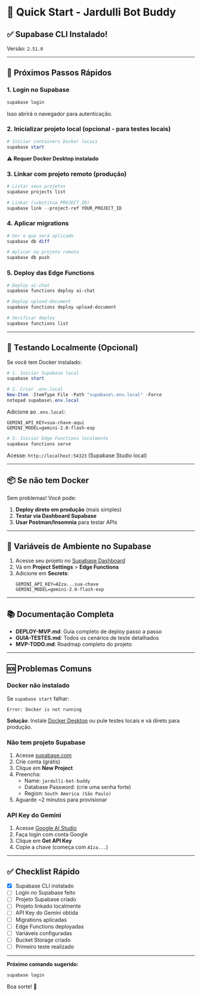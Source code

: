 # 🚀 Quick Start - Jardulli Bot Buddy

## ✅ Supabase CLI Instalado!

Versão: `2.51.0`

---

## 📝 Próximos Passos Rápidos

### 1. Login no Supabase

```powershell
supabase login
```

Isso abrirá o navegador para autenticação.

### 2. Inicializar projeto local (opcional - para testes locais)

```powershell
# Iniciar containers Docker locais
supabase start
```

⚠️ **Requer Docker Desktop instalado**

### 3. Linkar com projeto remoto (produção)

```powershell
# Listar seus projetos
supabase projects list

# Linkar (substitua PROJECT_ID)
supabase link --project-ref YOUR_PROJECT_ID
```

### 4. Aplicar migrations

```powershell
# Ver o que será aplicado
supabase db diff

# Aplicar no projeto remoto
supabase db push
```

### 5. Deploy das Edge Functions

```powershell
# Deploy ai-chat
supabase functions deploy ai-chat

# Deploy upload-document
supabase functions deploy upload-document

# Verificar deploy
supabase functions list
```

---

## 🧪 Testando Localmente (Opcional)

Se você tem Docker instalado:

```powershell
# 1. Iniciar Supabase local
supabase start

# 2. Criar .env.local
New-Item -ItemType File -Path "supabase\.env.local" -Force
notepad supabase\.env.local
```

Adicione ao `.env.local`:
```env
GEMINI_API_KEY=sua-chave-aqui
GEMINI_MODEL=gemini-2.0-flash-exp
```

```powershell
# 3. Iniciar Edge Functions localmente
supabase functions serve
```

Acesse: `http://localhost:54323` (Supabase Studio local)

---

## 📦 Se não tem Docker

Sem problemas! Você pode:

1. **Deploy direto em produção** (mais simples)
2. **Testar via Dashboard Supabase**
3. **Usar Postman/Insomnia** para testar APIs

---

## 🔑 Variáveis de Ambiente no Supabase

1. Acesse seu projeto no [Supabase Dashboard](https://supabase.com/dashboard)
2. Vá em **Project Settings** > **Edge Functions**
3. Adicione em **Secrets**:
   ```
   GEMINI_API_KEY=AIza...sua-chave
   GEMINI_MODEL=gemini-2.0-flash-exp
   ```

---

## 📚 Documentação Completa

- **DEPLOY-MVP.md**: Guia completo de deploy passo a passo
- **GUIA-TESTES.md**: Todos os cenários de teste detalhados
- **MVP-TODO.md**: Roadmap completo do projeto

---

## 🆘 Problemas Comuns

### Docker não instalado

Se `supabase start` falhar:

```
Error: Docker is not running
```

**Solução**: Instale [Docker Desktop](https://www.docker.com/products/docker-desktop/) ou pule testes locais e vá direto para produção.

### Não tem projeto Supabase

1. Acesse [supabase.com](https://supabase.com)
2. Crie conta (grátis)
3. Clique em **New Project**
4. Preencha:
   - Name: `jardulli-bot-buddy`
   - Database Password: (crie uma senha forte)
   - Region: `South America (São Paulo)`
5. Aguarde ~2 minutos para provisionar

### API Key do Gemini

1. Acesse [Google AI Studio](https://makersuite.google.com/app/apikey)
2. Faça login com conta Google
3. Clique em **Get API Key**
4. Copie a chave (começa com `AIza...`)

---

## ✅ Checklist Rápido

- [x] Supabase CLI instalado
- [ ] Login no Supabase feito
- [ ] Projeto Supabase criado
- [ ] Projeto linkado localmente
- [ ] API Key do Gemini obtida
- [ ] Migrations aplicadas
- [ ] Edge Functions deployadas
- [ ] Variáveis configuradas
- [ ] Bucket Storage criado
- [ ] Primeiro teste realizado

---

**Próximo comando sugerido:**

```powershell
supabase login
```

Boa sorte! 🚀

